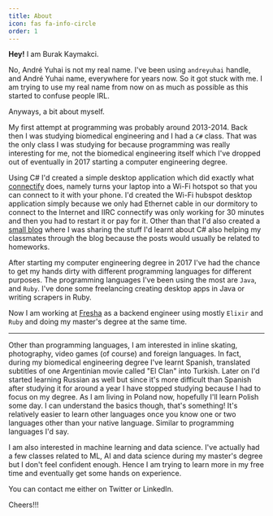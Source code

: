 ```yaml
---
title: About
icon: fas fa-info-circle
order: 1
---
```


**Hey!** I am Burak Kaymakci.

No, André Yuhai is not my real name. I've been using `andreyuhai` handle, and André Yuhai name, everywhere for years now. So it got stuck with me.
I am trying to use my real name from now on as much as possible as this started to confuse people IRL.

Anyways, a bit about myself.

My first attempt at programming was probably around 2013-2014. Back then I was studying biomedical engineering and I had a `C#` class.
That was the only class I was studying for because programming was really interesting for me, not the biomedical engineering itself which I've dropped out of eventually in 2017 starting a computer engineering degree.

Using C# I'd created a simple desktop application which did exactly what [connectify](https://connectify.me/) does, namely turns your laptop into a Wi-Fi hotspot so that you can connect to it with your phone.
I'd created the Wi-Fi hubspot desktop application simply because we only had Ethernet cable in our dormitory to connect to the Internet and IIRC connectify was only working for 30 minutes and then you had to restart it or pay for it.
Other than that I'd also created a [small blog](https://web.archive.org/web/20141101000000*/kbubilisim.com) where I was sharing the stuff I'd learnt about C# also helping my classmates through the blog because the posts would usually be related to homeworks.

After starting my computer engineering degree in 2017 I've had the chance to get my hands dirty with different programming languages for different purposes.
The programming languages I've been using the most are `Java`, and `Ruby`. I've done some freelancing creating desktop apps in Java or writing scrapers in Ruby.

Now I am working at [Fresha](https://www.fresha.com/) as a backend engineer using mostly `Elixir` and `Ruby` and doing my master's degree at the same time.

---

Other than programming languages, I am interested in inline skating, photography, video games (of course) and foreign languages.
In fact, during my biomedical engineering degree I've learnt Spanish, translated subtitles of one Argentinian movie called "El Clan" into Turkish.
Later on I'd started learning Russian as well but since it's more difficult than Spanish after studying it for around a year I have stopped studying because I had to focus on my degree.
As I am living in Poland now, hopefully I'll learn Polish some day. I can understand the basics though, that's something!
It's relatively easier to learn other languages once you know one or two languages other than your native language.
Similar to programming languages I'd say.

I am also interested in machine learning and data science.
I've actually had a few classes related to ML, AI and data science during my master's degree but I don't feel confident enough.
Hence I am trying to learn more in my free time and eventually get some hands on experience.

You can contact me either on Twitter or LinkedIn.

Cheers!!!
